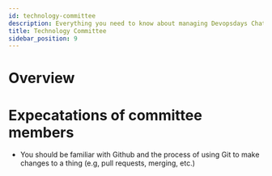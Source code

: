 ```yaml
---
id: technology-committee
description: Everything you need to know about managing Devopsdays Chattanooga's technology
title: Technology Committee
sidebar_position: 9
---
```


# Overview

# Expecatations of committee members

* You should be familiar with Github and the process of using Git to make changes to a thing (e.g, pull requests, merging, etc.)

